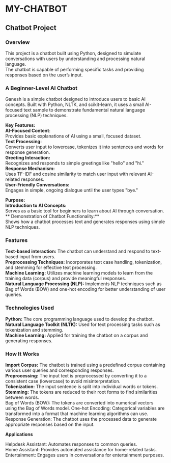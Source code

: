 # MY-CHATBOT
## **Chatbot Project**

### **Overview**

This project is a chatbot built using Python, designed to simulate conversations with users by understanding and processing natural language.  <br>
The chatbot is capable of performing specific tasks and providing responses based on the user’s input.

### A Beginner-Level AI Chatbot
Ganesh is a simple chatbot designed to introduce users to basic AI concepts. Built with Python, NLTK, and scikit-learn, it uses a small AI-focused text sample to demonstrate fundamental natural language processing (NLP) techniques.

**Key Features:**<br>
**AI-Focused Content**:<br>
Provides basic explanations of AI using a small, focused dataset.<br>
**Text Processing:**<br>
Converts user input to lowercase, tokenizes it into sentences and words for response generation.<br>
**Greeting Interaction:**<br>
Recognizes and responds to simple greetings like "hello" and "hi."
**Response Mechanism:**<br>
Uses TF-IDF and cosine similarity to match user input with relevant AI-related responses.<br>
**User-Friendly Conversations:**<br>
Engages in simple, ongoing dialogue until the user types "bye."

**Purpose:**<br>
**Introduction to AI Concepts:**<br>
Serves as a basic tool for beginners to learn about AI through conversation.<br>**
Demonstration of Chatbot Functionality:**<br>
Shows how a chatbot processes text and generates responses using simple NLP techniques.<br>
### **Features**

**Text-based interaction:** The chatbot can understand and respond to text-based input from users. <br>
**Preprocessing Techniques:** Incorporates text case handling, tokenization, and stemming for effective text processing. <br>
**Machine Learning:** Utilizes machine learning models to learn from the training data (corpus) and provide meaningful responses. <br>
**Natural Language Processing (NLP):** Implements NLP techniques such as Bag of Words (BOW) and one-hot encoding for better understanding of user queries. <br>

### Technologies Used

**Python:** The core programming language used to develop the chatbot. <br>
**Natural Language Toolkit (NLTK):** Used for text processing tasks such as tokenization and stemming. <br>
**Machine Learning:** Applied for training the chatbot on a corpus and generating responses. <br>

### How It Works

**Import Corpus:** The chatbot is trained using a predefined corpus containing various user queries and corresponding responses. <br>
**Preprocessing:** The input text is preprocessed by converting it to a consistent case (lowercase) to avoid misinterpretation. <br>
**Tokenization:** The input sentence is split into individual words or tokens. <br>
**Stemming:** The tokens are reduced to their root forms to find similarities between words. <br>
Bag of Words (BOW): The tokens are converted into numerical vectors using the Bag of Words model.
One-hot Encoding: Categorical variables are transformed into a format that machine learning algorithms can use.<br>
Response Generation: The chatbot uses the processed data to generate appropriate responses based on the input.<br>

**Applications**<br>

Helpdesk Assistant: Automates responses to common queries.<br>
Home Assistant: Provides automated assistance for home-related tasks.<br>
Entertainment: Engages users in conversations for entertainment purposes.<br>
